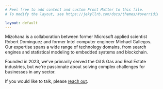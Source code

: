```yaml
---
# Feel free to add content and custom Front Matter to this file.
# To modify the layout, see https://jekyllrb.com/docs/themes/#overriding-theme-defaults

layout: default
---
```


Mizohana is a collaboration between former Microsoft applied scientist Robert Dominguez and former Intel computer engineer Michael Gallegos. Our expertise spans a wide range of technology domains, from search engines and statistical modeling to embedded systems and blockchain.

Founded in 2023, we've primarily served the Oil & Gas and Real Estate industries, but we're passionate about solving complex challenges for businesses in any sector.

If you would like to talk, please [reach out](/contact).
